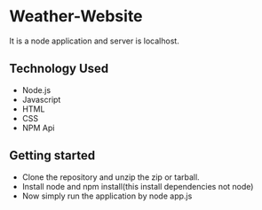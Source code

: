 # Weather-Website
It is a node application and server is localhost.

## Technology Used
- Node.js
- Javascript
- HTML
- CSS
- NPM Api

## Getting started
- Clone the repository and unzip the zip or tarball.
- Install node and npm install(this install dependencies not node)
- Now simply run the application by node app.js
